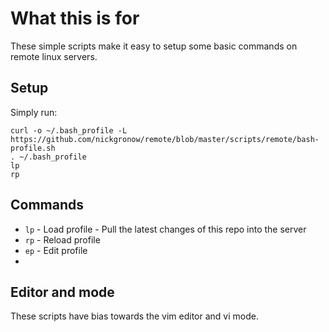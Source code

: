 # What this is for

These simple scripts make it easy to setup some basic commands on remote linux servers.

## Setup

Simply run:

```
curl -o ~/.bash_profile -L https://github.com/nickgronow/remote/blob/master/scripts/remote/bash-profile.sh
. ~/.bash_profile
lp
rp
```

## Commands

* `lp` - Load profile - Pull the latest changes of this repo into the server
* `rp` - Reload profile
* `ep` - Edit profile
*
## Editor and mode

These scripts have bias towards the vim editor and vi mode.
